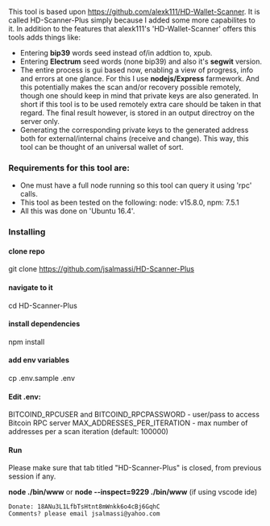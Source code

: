 This tool is based upon https://github.com/alexk111/HD-Wallet-Scanner. It is called HD-Scanner-Plus simply
 because I added some more capabilites to it. In addition to the features that alexk111's 'HD-Wallet-Scanner' offers 
 this tools adds things like:
*  Entering **bip39** words seed instead of/in addtion to, xpub.
*  Entering **Electrum** seed words (none bip39) and also it's **segwit** version.
*  The entire process is gui based now, enabling a view of progress, info and errors at one glance.
   For this I use **nodejs/Express** farmework. And this potentially makes the scan and/or recovery possible 
   remotely, though one should keep in mind that private keys are also generated. In short if this tool is 
   to be used remotely extra care should be taken in that regard. The final result however, is stored in an
   output directroy on the server only.
*  Generating the corresponding private keys to the generated address both for external/internal chains (receive and change).
   This way, this tool can be thought of an universal wallet of sort. 

### Requirements for this tool are:
 *   One must have a full node running so this tool can query it using 'rpc' calls.
 *   This tool as been tested on the following: 
      node: v15.8.0, npm: 7.5.1
 *   All this was done on 'Ubuntu 16.4'.
### Installing
#### clone repo
git clone https://github.com/jsalmassi/HD-Scanner-Plus
#### navigate to it
cd HD-Scanner-Plus

#### install dependencies
npm install

#### add env variables
cp .env.sample .env


#### Edit .env:

BITCOIND_RPCUSER and BITCOIND_RPCPASSWORD - user/pass to access Bitcoin RPC server
MAX_ADDRESSES_PER_ITERATION - max number of addresses per a scan iteration (default: 100000)

#### Run
Please make sure that tab titled "HD-Scanner-Plus" is closed, from previous session if any.

**node ./bin/www** 
or 
**node --inspect=9229 ./bin/www** (if using vscode ide)

```
Donate: 18ANu3L1LfbTsHtnt8mWnkk6o4cBj6GqhC
Comments? please email jsalmassi@yahoo.com

 
